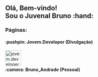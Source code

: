 <h2>Olá, Bem-vindo!<br/>Sou o Juvenal Bruno :hand:</h2>

<h3>Páginas:</h3>
<h4>:pushpin: Jovem.Developer (Divulgação)</h4>
<a href="https://www.instagram.com/jovem.developer">
  <img align="left" alt="jovem.developer" width="50px" src="https://images.vexels.com/media/users/3/137198/isolated/preview/07f0d7b69ef071571e4ada2f4d6a053a---cone-do-instagram-colorido-by-vexels.png"/>
</a>
<br/>
<br/>

<h4>:camera: Bruno_Andrade (Pessoal)</h4>
<!--
<a href="https://www.instagram.com/bruno_andrade66">
  <img
       align="left"
       alt="bruno_andrade66"
       width="50px"
       src="https://images.vexels.com/media/users/3/137198/isolated/preview/07f0d7b69ef071571e4ada2f4d6a053a---cone-do-instagram-colorido-by-vexels.png"
  </>
</a>
--!>
